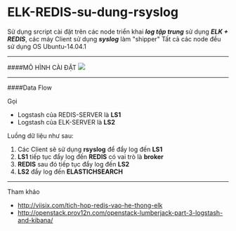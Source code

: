 # ELK-REDIS-su-dung-rsyslog

Sử dụng srcript cài đặt trên các node triển khai ***log tập trung*** sử dụng ***ELK + REDIS***, các máy Client sử dụng ***syslog*** làm "shipper"
Tất cả các node đều sử dụng OS Ubuntu-14.04.1

---

####MÔ HÌNH CÀI ĐẶT
<img src="http://i.imgur.com/V7n23DY.jpg">

---

####Data Flow

Gọi 
- Logstash của REDIS-SERVER là **LS1**
- Logstash của ELK-SERVER là **LS2**

Luồng dữ liệu như sau:

1. Các Client sẽ sử dụng **rsyslog** để đẩy log đến **LS1**
2. **LS1** tiếp tục đẩy log đến **REDIS** có vai trò là **broker**
3. **REDIS** sau đó tiếp tục đẩy log đến **LS2**
4. **LS2** đẩy log đến **ELASTICHSEARCH**

---
Tham khảo 
- http://viisix.com/tich-hop-redis-vao-he-thong-elk
- http://openstack.prov12n.com/openstack-lumberjack-part-3-logstash-and-kibana/
